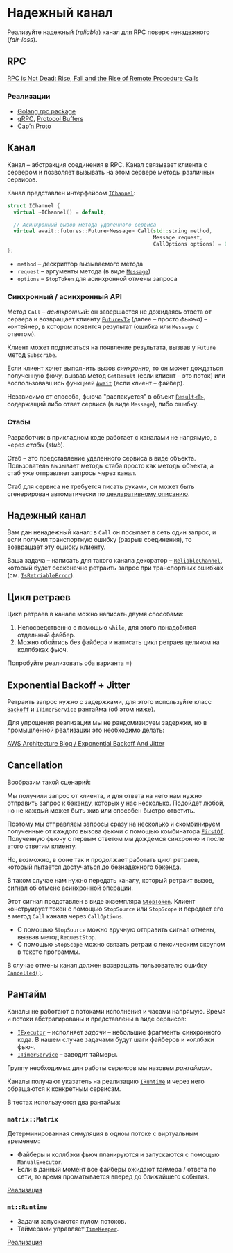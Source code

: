 # Надежный канал

Реализуйте надежный (_reliable_) канал для RPC поверх ненадежного (_fair-loss_).

## RPC

[RPC is Not Dead: Rise, Fall and the Rise of Remote Procedure Calls](http://dist-prog-book.com/chapter/1/rpc.html)

### Реализации

- [Golang rpc package](https://pkg.go.dev/net/rpc)
- [gRPC](https://grpc.io/about/), [Protocol Buffers](https://developers.google.com/protocol-buffers)
- [Cap’n Proto](https://capnproto.org/)

## Канал

Канал – абстракция соединения в RPC. Канал связывает клиента с сервером и позволяет
вызывать на этом сервере методы различных сервисов.

Канал представлен интерфейсом [`IChannel`](rpc/channel.hpp):

```cpp
struct IChannel {
  virtual ~IChannel() = default;

  // Асинхронный вызов метода удаленного сервиса
  virtual await::futures::Future<Message> Call(std::string method,
                                               Message request,
                                               CallOptions options) = 0;
};
```

- `method` – дескриптор вызываемого метода
- `request` – аргументы метода (в виде [`Message`](rpc/message.hpp))
- `options` – `StopToken` для асинхронной отмены запроса

### Синхронный / асинхронный API

Метод `Call` – _асинхронный_: он завершается не дожидаясь ответа от сервера и возвращает клиенту [`Future<T>`](https://gitlab.com/Lipovsky/await/-/blob/master/examples/futures/main.cpp) (далее – просто _фьюча_) – контейнер, в котором появится результат (ошибка или `Message` с ответом).

Клиент может подписаться на появление результата, вызвав у `Future` метод `Subscribe`.

Если клиент хочет выполнить вызов _синхронно_, то он может дождаться полученную
фючу, вызвав метод `GetResult` (если клиент – это поток) или воспользовавшись функцией [`Await`](https://gitlab.com/Lipovsky/await/-/blob/master/await/fibers/core/await.hpp) (если клиент – файбер).

Независимо от способа, фьюча "распакуется" в объект [`Result<T>`](https://gitlab.com/Lipovsky/wheels/-/blob/master/wheels/support/result.hpp), содержащий либо ответ сервиса (в виде `Message`), либо ошибку.

### Стабы

Разработчик в прикладном коде работает с каналами не напрямую, а через _стабы_ (_stub_).

Стаб – это представление удаленного сервиса в виде объекта. Пользователь вызывает методы стаба просто как методы объекта, а стаб уже отправляет запросы через канал.

Стаб для сервиса не требуется писать руками, он может быть сгенерирован автоматически по [декларативному описанию](https://developers.google.com/protocol-buffers/docs/proto3#services). 

## Надежный канал

Вам дан ненадежный канал: в `Call` он посылает в сеть один запрос, и если получил транспортную ошибку (разрыв соединения), то
возвращает эту ошибку клиенту. 

Ваша задача – написать для такого канала декоратор – [`ReliableChannel`](rpc/reliable.cpp), 
который будет бесконечно ретраить запрос при транспортных ошибках (см. [`IsRetriableError`](rpc/errors.hpp)).

## Цикл ретраев

Цикл ретраев в канале можно написать двумя способами:

1) Непосредственно с помощью `while`, для этого понадобится отдельный файбер.
2) Можно обойтись без файбера и написать цикл ретраев целиком на коллбэках фьюч.

Попробуйте реализовать оба варианта =)

## Exponential Backoff + Jitter

Ретраить запрос нужно с задержками, для этого используйте класс [`Backoff`](rpc/backoff.hpp) и `ITimerService` рантайма (об этом ниже).

Для упрощения реализации мы не рандомизируем задержки, но в промышленной реализации это необходимо делать:

[AWS Architecture Blog / Exponential Backoff And Jitter](https://aws.amazon.com/blogs/architecture/exponential-backoff-and-jitter/)

## Cancellation

Вообразим такой сценарий: 

Мы получили запрос от клиента, и для ответа на него нам нужно отправить запрос к бэкэнду, 
которых у нас несколько. Подойдет любой, но не каждый может быть жив или способен быстро ответить. 

Поэтому мы отправляем запросы сразу на несколько и скомбинируем полученные от каждого вызова
фьючи с помощью комбинатора [`FirstOf`](https://gitlab.com/Lipovsky/await/-/blob/master/await/futures/combine/first_of.hpp). Полученную фьючу с первым ответом мы дождемся синхронно и после 
этого ответим клиенту.

Но, возможно, в фоне так и продолжает работать цикл ретраев, который пытается достучаться 
до безнадежного бэкенда.

В таком случае нам нужно передать каналу, который ретраит вызов, сигнал об отмене асинхронной операции.

Этот сигнал представлен в виде экземпляра [`StopToken`](https://gitlab.com/Lipovsky/await/-/blob/master/await/context/stop_token.hpp). 
Клиент конструирует токен с помощью `StopSource` или `StopScope` и передает
его в метод `Call` канала через `CallOptions`. 

- С помощью `StopSource` можно вручную отправить сигнал отмены, вызвав метод `RequestStop`.
- С помощью `StopScope` можно связать ретраи с лексическим скоупом в тексте программы.

В случае отмены канал должен возвращать пользователю ошибку [`Cancelled()`](rpc/errors.hpp).

## Рантайм

Каналы не работают с потоками исполнения и часами напрямую. 
Время и потоки абстрагированы и представлены в виде сервисов:

- [`IExecutor`](https://gitlab.com/Lipovsky/await/-/blob/master/await/executors/executor.hpp) – исполняет _задачи_ – небольшие фрагменты синхронного кода. В нашем случае задачами будут шаги файберов и коллбэки фьюч.
- [`ITimerService`](https://gitlab.com/Lipovsky/await/-/blob/master/await/time/timer_service.hpp) – заводит таймеры.

Группу необходимых для работы сервисов мы назовем _рантаймом_. 

Каналы получают указатель на реализацию [`IRuntime`](rpc/runtime.hpp) и через него обращаются к конкретным сервисам.

В тестах используются два рантайма:

### `matrix::Matrix`

Детерминированная симуляция в одном потоке с виртуальным временем:
- Файберы и коллбэки фьюч планируются и запускаются с помощью `ManualExecutor`.
- Если в данный момент все файберы ожидают таймера / ответа по сети, то время проматывается вперед до ближайшего события.

[Реализация](runtime/matrix/matrix.hpp)

### `mt::Runtime`

- Задачи запускаются пулом потоков.
- Таймерами управляет [`TimeKeeper`](https://gitlab.com/Lipovsky/await/-/blob/master/await/time/time_keeper.hpp).

[Реализация](runtime/mt/runtime.hpp)
